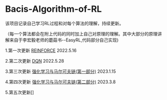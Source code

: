 # Bacis-Algorithm-of-RL
该项目记录自己学习RL过程和对每个算法的理解，持续更新。

（每一个算法都会在附上代码的同时加上自己对原理的理解。其中大部分的原理讲解来自于李宏毅老师的蘑菇书--EasyRL,代码部分自己实现)

1.第一次更新 [REINFORCE](https://github.com/Evanwu1125/Bacis-Algorithm-of-RL/blob/main/REINFORCE.ipynb) 2022.5.16

2.第二次更新 [DQN](https://github.com/Evanwu1125/Bacis-Algorithm-of-RL/blob/main/DQN.ipynb) 2022.5.28

3.第三次更新 [强化学习与马尔可夫链(第一部分)](https://github.com/Evanwu1125/Bacis-Algorithm-of-RL/blob/main/%E5%BC%BA%E5%8C%96%E5%AD%A6%E4%B9%A0%E4%B8%8E%E9%A9%AC%E5%B0%94%E5%8F%AF%E5%A4%AB%E9%93%BE/%E5%BC%BA%E5%8C%96%E5%AD%A6%E4%B9%A0%E4%B8%8E%E9%A9%AC%E5%B0%94%E5%8F%AF%E5%A4%AB%E9%93%BE%EF%BC%88%E7%AC%AC%E4%B8%80%E9%83%A8%E5%88%86%EF%BC%89.ipynb) 2023.1.15

4.第四次更新 [强化学习与马尔可夫链(第二部分)](https://github.com/Evanwu1125/Bacis-Algorithm-of-RL/blob/main/%E5%BC%BA%E5%8C%96%E5%AD%A6%E4%B9%A0%E4%B8%8E%E9%A9%AC%E5%B0%94%E5%8F%AF%E5%A4%AB%E9%93%BE/%E5%BC%BA%E5%8C%96%E5%AD%A6%E4%B9%A0%E5%92%8C%E9%A9%AC%E5%B0%94%E5%8F%AF%E5%A4%AB%E9%93%BE%EF%BC%88%E7%AC%AC%E4%BA%8C%E9%83%A8%E5%88%86%EF%BC%89.ipynb) 2023.3.8

5.第五次更新[]

